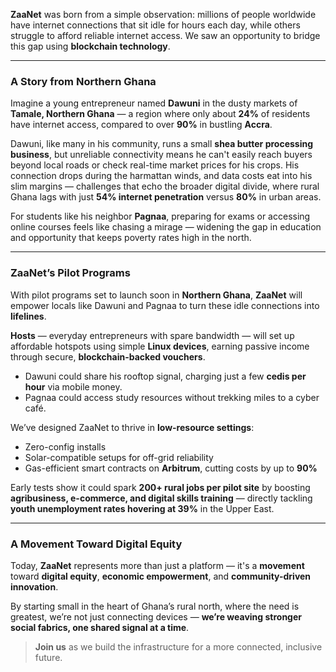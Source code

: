 **ZaaNet** was born from a simple observation: millions of people worldwide have internet connections that sit idle for hours each day, while others struggle to afford reliable internet access. We saw an opportunity to bridge this gap using **blockchain technology**.

---

### A Story from Northern Ghana

Imagine a young entrepreneur named **Dawuni** in the dusty markets of **Tamale, Northern Ghana** — a region where only about **24%** of residents have internet access, compared to over **90%** in bustling **Accra**.  

Dawuni, like many in his community, runs a small **shea butter processing business**, but unreliable connectivity means he can't easily reach buyers beyond local roads or check real-time market prices for his crops. His connection drops during the harmattan winds, and data costs eat into his slim margins — challenges that echo the broader digital divide, where rural Ghana lags with just **54% internet penetration** versus **80%** in urban areas.  

For students like his neighbor **Pagnaa**, preparing for exams or accessing online courses feels like chasing a mirage — widening the gap in education and opportunity that keeps poverty rates high in the north.

---

### ZaaNet’s Pilot Programs

With pilot programs set to launch soon in **Northern Ghana**, **ZaaNet** will empower locals like Dawuni and Pagnaa to turn these idle connections into **lifelines**.  

**Hosts** — everyday entrepreneurs with spare bandwidth — will set up affordable hotspots using simple **Linux devices**, earning passive income through secure, **blockchain-backed vouchers**.  

- Dawuni could share his rooftop signal, charging just a few **cedis per hour** via mobile money.  
- Pagnaa could access study resources without trekking miles to a cyber café.  

We’ve designed ZaaNet to thrive in **low-resource settings**:  
- Zero-config installs  
- Solar-compatible setups for off-grid reliability  
- Gas-efficient smart contracts on **Arbitrum**, cutting costs by up to **90%**

Early tests show it could spark **200+ rural jobs per pilot site** by boosting **agribusiness, e-commerce, and digital skills training** — directly tackling **youth unemployment rates hovering at 39%** in the Upper East.

---

### A Movement Toward Digital Equity

Today, **ZaaNet** represents more than just a platform — it's a **movement** toward **digital equity**, **economic empowerment**, and **community-driven innovation**.  

By starting small in the heart of Ghana’s rural north, where the need is greatest, we’re not just connecting devices — **we’re weaving stronger social fabrics, one shared signal at a time**.  

> **Join us** as we build the infrastructure for a more connected, inclusive future.

